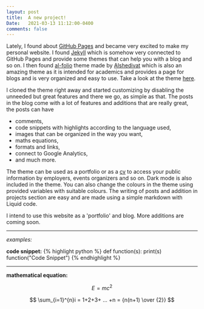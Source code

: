 ```yaml
---
layout: post
title:  A new project!
Date:   2021-03-13 11:12:00-0400
comments: false
---
```


Lately, I found about <a href="https://pages.github.com/">GitHub Pages</a> and became very excited to make my personal website. I found <a href="https://jekyllrb.com/">Jekyll</a> which is somehow very connected to GitHub Pages and provide some themes that can help you with a blog and so on. I then found <a href="https://github.com/alshedivat/al-folio">al-folio</a> theme made by <a href="https://www.cs.cmu.edu/~mshediva/">Alshedivat</a> which is also an amazing theme as it is intended for academics and provides a page for blogs and is very organized and easy to use. Take a look at the theme <a href="https://alshedivat.github.io/al-folio/" target="_blank">here</a>.

I cloned the theme right away and started customizing by disabling the unneeded but great features and there we go, as simple as that. The posts in the blog come with a lot of features and additions that are really great, the posts can have 
- comments, 
- code snippets with highlights according to the language used, 
- images that can be organized in the way you want, 
- maths equations, 
- formats and links, 
- connect to Google Analytics,
- and much more. 

The theme can be used as a portfolio or as a <a href="/Hadi%20Elnemr%20Resume.pdf" target="_blank">cv</a> to access your public information by employers, events organizers and so on. Dark mode is also included in the theme. You can also change the colours in the theme using provided variables with suitable colours. The writing of posts and addition in projects section are easy and are made using a simple markdown with Liquid code. 

I intend to use this website as a 'portfolio' and blog. More additions are coming soon.

___
_examples:_

**code snippet:**
{% highlight python %}
def function(s):
    print(s)
function("Code Snippet") 
{% endhighlight %}
___
**mathematical equation:**

$$
E = m c^2
$$

$$
\sum_{i=1}^{n}i = 1+2+3+ ... +n = {n(n+1) \over {2}}
$$




